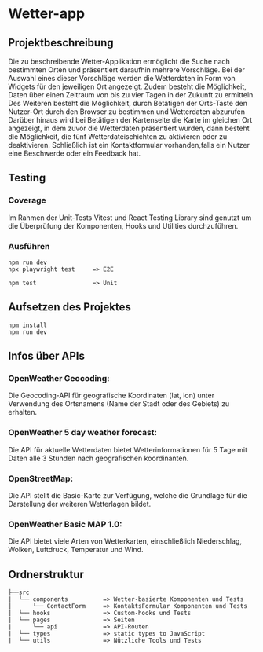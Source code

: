 # Wetter-app

## Projektbeschreibung

Die zu beschreibende Wetter-Applikation ermöglicht die Suche nach bestimmten Orten und präsentiert daraufhin mehrere Vorschläge.
Bei der Auswahl eines dieser Vorschläge werden die Wetterdaten in Form von Widgets für den jeweiligen Ort angezeigt.
Zudem besteht die Möglichkeit, Daten über einen Zeitraum von bis zu vier Tagen in der Zukunft zu ermitteln.
Des Weiteren besteht die Möglichkeit, durch Betätigen der Orts-Taste den Nutzer-Ort durch den Browser zu bestimmen und Wetterdaten abzurufen
Darüber hinaus wird bei Betätigen der Kartenseite die Karte im gleichen Ort angezeigt, in dem zuvor die Wetterdaten präsentiert wurden,
dann besteht die Möglichkeit, die fünf Wetterdateischichten zu aktivieren oder zu deaktivieren.
Schließlich ist ein Kontaktformular vorhanden,falls ein Nutzer eine Beschwerde oder ein Feedback hat.


## Testing

### Coverage

Im Rahmen der Unit-Tests Vitest und React Testing Library sind genutzt um die Überprüfung der Komponenten, Hooks und Utilities durchzuführen.

### Ausführen
```
npm run dev
npx playwright test     => E2E

npm test                => Unit
```

## Aufsetzen des Projektes
```
npm install
npm run dev
```

## Infos über APIs

### OpenWeather Geocoding:
Die Geocoding-API für geografische Koordinaten (lat, lon) unter Verwendung des Ortsnamens (Name der Stadt oder des Gebiets) zu erhalten.

### OpenWeather 5 day weather forecast:
Die API für aktuelle Wetterdaten bietet Wetterinformationen für 5 Tage mit Daten alle 3 Stunden nach geografischen koordinanten.

### OpenStreetMap:

Die API stellt die Basic-Karte zur Verfügung, welche die Grundlage für die Darstellung der weiteren Wetterlagen bildet.

### OpenWeather Basic MAP 1.0:
Die API bietet viele Arten von Wetterkarten, einschließlich Niederschlag, Wolken, Luftdruck, Temperatur und Wind.


## Ordnerstruktur
```
├──src
|  └── components          => Wetter-basierte Komponenten und Tests
|      └── ContactForm     => KontaktsFormular Komponenten und Tests
|  └── hooks               => Custom-hooks und Tests
|  └── pages               => Seiten
|      └── api             => API-Routen 	 
|  └── types               => static types to JavaScript
|  └── utils               => Nützliche Tools und Tests
```